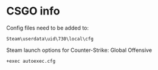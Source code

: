 # CSGO info

Config files need to be added to:
```
Steam\userdata\uid\730\local\cfg
```

Steam launch options for Counter-Strike: Global Offensive
```
+exec autoexec.cfg
```
